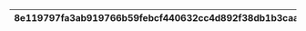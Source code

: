 |8e119797fa3ab919766b59febcf440632cc4d892f38db1b3caac24b44c613e2d|d5acee57a2653bcf4109c222ed222580d0f1bcf4daf8d79005b881e3892491cd|e5206fe1733d86bac27fd05ca362bc54c6946a9a80f3b4297649dc9883d151c8|028a6f504234fc427589cc7ce685c041bbd0f12ace0033e1470ab9a73b1d11ee|52dfb70b5922dc7f8799a123e6328342dc52e33c849922c9503ad12c2cfdc70e|f29bd6a20e751744dea4aeddada76984be5d292f7db37cd91590ca00b0586b60|36819684e026170cabdcc93144d161bb241fd069c5a996e98a247b3aac9cc22c|83d5a63cfd4732cda4c99a6701ef449d96eb1d71a926bd892460a31470066e9d|3263f30808c0187dd10510f2faee741ff8fdca2bfa6afd5111a533849679214c|dbc37a45af98afda8c1e82028a6f20be89743510c6f77b2ef96402e81efa9a81|c64749c1e245b88460bc27b0c9e0c749928b1fca9b1990aee589c2146a4c165d|
| --- | --- | --- | --- | --- | --- | --- | --- | --- | --- | --- |